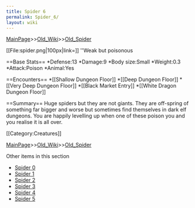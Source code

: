 ```yaml
---
title: Spider 6
permalink: Spider_6/
layout: wiki
---
```


[MainPage](/keeperrl_wiki/ "wikilink")>>[Old_Wiki](/keeperrl_wiki/Old_Wiki "wikilink")>>[Old_Spider](/keeperrl_wiki/Old_Spider "wikilink")

[[File:spider.png|100px|link=]] ''Weak but poisonous

==Base Stats==
*Defense:13
*Damage:9
*Body size:Small
*Weight:0.3
*Attack:Poison
*Animal:Yes

==Encounters==
*[[Shallow Dungeon Floor]]
*[[Deep Dungeon Floor]]
*[[Very Deep Dungeon Floor]]
*[[Black Market Entry]]
*[[White Dragon Dungeon Floor]]

==Summary==
Huge spiders but they are not giants. They are off-spring of something far bigger and worse but sometimes find themselves in dark elf dungeons. You are happily levelling up when one of these poison you and you realise it is all over.

[[Category:Creatures]]

[MainPage](/keeperrl_wiki/ "wikilink")>>[Old_Wiki](/keeperrl_wiki/Old_Wiki "wikilink")>>[Old_Spider](/keeperrl_wiki/Old_Spider "wikilink")

Other items in this section
-    [Spider 0](/keeperrl_wiki/Spider_0 "wikilink")
-    [Spider 1](/keeperrl_wiki/Spider_1 "wikilink")
-    [Spider 2](/keeperrl_wiki/Spider_2 "wikilink")
-    [Spider 3](/keeperrl_wiki/Spider_3 "wikilink")
-    [Spider 4](/keeperrl_wiki/Spider_4 "wikilink")
-    [Spider 5](/keeperrl_wiki/Spider_5 "wikilink")
